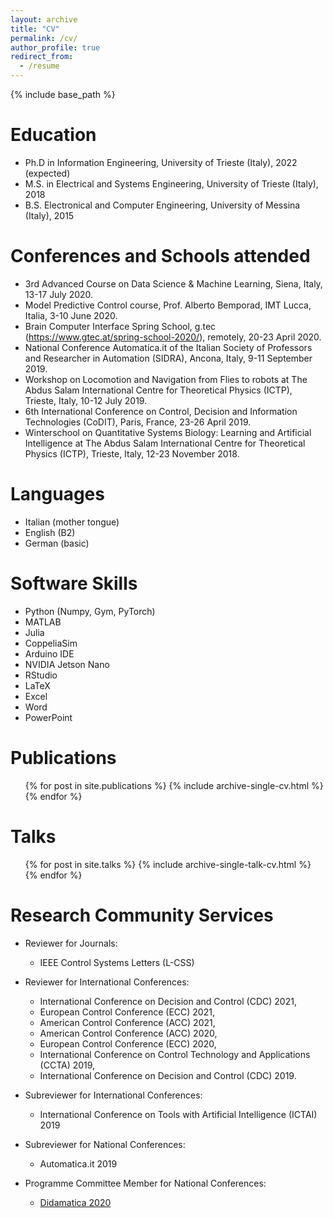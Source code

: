 ```yaml
---
layout: archive
title: "CV"
permalink: /cv/
author_profile: true
redirect_from:
  - /resume
---
```


{% include base_path %}

Education
======
* Ph.D in Information Engineering, University of Trieste (Italy), 2022 (expected)
* M.S. in Electrical and Systems Engineering, University of Trieste (Italy), 2018
* B.S. Electronical and Computer Engineering, University of Messina (Italy), 2015

Conferences and Schools attended
======
* 3rd Advanced Course on Data Science & Machine Learning, Siena, Italy, 13-17 July 2020.
* Model Predictive Control course, Prof. Alberto Bemporad, IMT Lucca, Italia, 3-10 June 2020.
* Brain Computer Interface Spring School, g.tec (https://www.gtec.at/spring-school-2020/), remotely, 20-23 April 2020.
* National Conference Automatica.it of the Italian Society of Professors and Researcher in Automation (SIDRA), Ancona, Italy, 9-11 September 2019.
* Workshop on Locomotion and Navigation from Flies to robots at The Abdus Salam International Centre for Theoretical Physics (ICTP), Trieste, Italy, 10-12 July 2019.
* 6th International Conference on Control, Decision and Information Technologies (CoDIT), Paris, France, 23-26 April 2019.
* Winterschool on Quantitative Systems Biology: Learning and Artificial Intelligence at The Abdus Salam International Centre for Theoretical Physics (ICTP), Trieste, Italy, 12-23 November 2018.

Languages
======
* Italian (mother tongue)
* English (B2)
* German (basic)

Software Skills
======
* Python (Numpy, Gym, PyTorch)
* MATLAB
* Julia
* CoppeliaSim
* Arduino IDE
* NVIDIA Jetson Nano
* RStudio
* LaTeX
* Excel
* Word
* PowerPoint

Publications
======
  <ul>{% for post in site.publications %}
    {% include archive-single-cv.html %}
  {% endfor %}</ul>
  
Talks
======
  <ul>{% for post in site.talks %}
    {% include archive-single-talk-cv.html %}
  {% endfor %}</ul>
  
Research Community Services 
======
* Reviewer for Journals:
  * IEEE Control Systems Letters (L-CSS)
 
* Reviewer for International Conferences:
  * International Conference on Decision and Control (CDC) 2021,
  * European Control Conference (ECC) 2021,
  * American Control Conference (ACC) 2021,
  * American Control Conference (ACC) 2020,
  * European Control Conference (ECC) 2020,
  * International Conference on Control Technology and Applications (CCTA) 2019,
  * International Conference on Decision and Control (CDC) 2019.

* Subreviewer for International Conferences:
  * International Conference on Tools with Artificial Intelligence (ICTAI) 2019
   
* Subreviewer for National Conferences:
  * Automatica.it 2019

* Programme Committee Member for National Conferences:
  * [Didamatica 2020](https://www.aicanet.it/documents/10776/2999927/Comitati+Didamatica+2020/a98f757e-0ce3-46b2-95d6-7ff2276bc455) 
